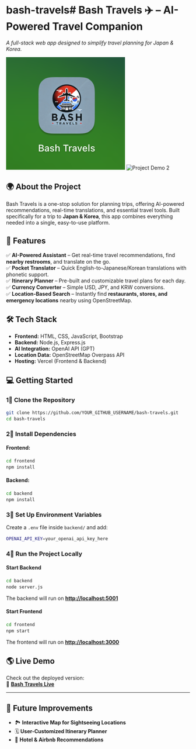# bash-travels# **Bash Travels ✈️ – AI-Powered Travel Companion**

*A full-stack web app designed to simplify travel planning for Japan & Korea.*

![Project Demo 1](frontend/projectDemo1.png)
![Project Demo 2](frontend/projectDemo2.png)

## **🌍 About the Project**

Bash Travels is a one-stop solution for planning trips, offering AI-powered recommendations, real-time translations, and essential travel tools. Built specifically for a trip to **Japan & Korea**, this app combines everything needed into a single, easy-to-use platform.

## **🚀 Features**

✅ **AI-Powered Assistant** – Get real-time travel recommendations, find **nearby restrooms**, and translate on the go.\
✅ **Pocket Translator** – Quick English-to-Japanese/Korean translations with phonetic support.\
✅ **Itinerary Planner** – Pre-built and customizable travel plans for each day.\
✅ **Currency Converter** – Simple USD, JPY, and KRW conversions.\
✅ **Location-Based Search** – Instantly find **restaurants, stores, and emergency locations** nearby using OpenStreetMap.



## **🛠️ Tech Stack**

- **Frontend:** HTML, CSS, JavaScript, Bootstrap
- **Backend:** Node.js, Express.js
- **AI Integration:** OpenAI API (GPT)
- **Location Data:** OpenStreetMap Overpass API
- **Hosting:** Vercel (Frontend & Backend)

## **💻 Getting Started**

### **1⃣ Clone the Repository**

```sh
git clone https://github.com/YOUR_GITHUB_USERNAME/bash-travels.git
cd bash-travels
```

### **2⃣ Install Dependencies**

#### Frontend:

```sh
cd frontend
npm install
```

#### Backend:

```sh
cd backend
npm install
```

### **3⃣ Set Up Environment Variables**

Create a `.env` file inside `backend/` and add:

```sh
OPENAI_API_KEY=your_openai_api_key_here
```

### **4⃣ Run the Project Locally**

#### **Start Backend**

```sh
cd backend
node server.js
```

The backend will run on [**http://localhost:5001**](http://localhost:5001)

#### **Start Frontend**

```sh
cd frontend
npm start
```

The frontend will run on [**http://localhost:3000**](http://localhost:3000)

## **🌎 Live Demo**

Check out the deployed version:\
🔗 [**Bash Travels Live**](https://bash-travels.vercel.app/)

---

## **📌 Future Improvements**

- 🏞️ **Interactive Map for Sightseeing Locations**
- 🗓️ **User-Customized Itinerary Planner**
- 🏨 **Hotel & Airbnb Recommendations**

